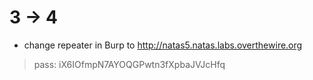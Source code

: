 # 3 -> 4

- change repeater in Burp to http://natas5.natas.labs.overthewire.org

> pass: iX6IOfmpN7AYOQGPwtn3fXpbaJVJcHfq 

